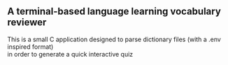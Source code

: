 ## A terminal-based language learning vocabulary reviewer

This is a small C application designed to parse dictionary files (with a .env inspired format) <br />
in order to generate a quick interactive quiz 
